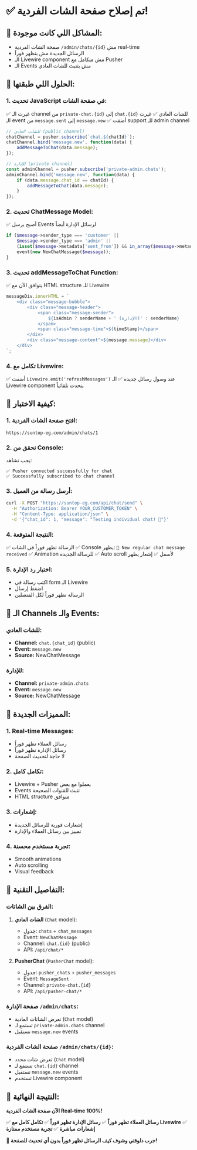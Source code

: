 # ✅ تم إصلاح صفحة الشات الفردية!

## 🔧 المشاكل اللي كانت موجودة:
- صفحة الشات الفردية `/admin/chats/{id}` مش real-time
- الرسائل الجديدة مش بتظهر فوراً
- الـ Livewire component مش متكامل مع Pusher
- الـ Events مش بتتبث للشات العادي

## 🚀 الحلول اللي طبقتها:

### 1. **تحديث JavaScript في صفحة الشات:**
✅ غيرت الـ channel من `private-chat.{id}` إلى `chat.{id}` للشات العادي
✅ غيرت الـ event من `message.sent` إلى `message.new`
✅ أضفت support للـ admin channel
```javascript
// للشات العادي (public channel)
chatChannel = pusher.subscribe(`chat.${chatId}`);
chatChannel.bind('message.new', function(data) {
    addMessageToChat(data.message);
});

// للإدارة (private channel)
const adminChannel = pusher.subscribe('private-admin.chats');
adminChannel.bind('message.new', function(data) {
    if (data.message.chat_id == chatId) {
        addMessageToChat(data.message);
    }
});
```

### 2. **تحديث ChatMessage Model:**
✅ أصبح يرسل Events لرسائل الإدارة أيضاً
```php
if ($message->sender_type === 'customer' || 
    $message->sender_type === 'admin' || 
    (isset($message->metadata['sent_from']) && in_array($message->metadata['sent_from'], ['api_rt', 'admin_panel_firebase']))) {
    event(new NewChatMessage($message));
}
```

### 3. **تحديث addMessageToChat Function:**
✅ يتوافق الآن مع HTML structure للـ Livewire
```javascript
messageDiv.innerHTML = `
    <div class="message-bubble">
        <div class="message-header">
            <span class="message-sender">
                ${isAdmin ? senderName + ' (الإدارة)' : senderName}
            </span>
            <span class="message-time">${timeStamp}</span>
        </div>
        <div class="message-content">${message.message}</div>
    </div>
`;
```

### 4. **تكامل مع Livewire:**
✅ أضفت `Livewire.emit('refreshMessages')` عند وصول رسائل جديدة
✅ الـ Livewire component يتحدث تلقائياً

## 🧪 كيفية الاختبار:

### 1. **افتح صفحة الشات الفردية:**
```
https://suntop-eg.com/admin/chats/1
```

### 2. **تحقق من Console:**
يجب تشاهد:
```
✅ Pusher connected successfully for chat
✅ Successfully subscribed to chat channel
```

### 3. **أرسل رسالة من العميل:**
```bash
curl -X POST "https://suntop-eg.com/api/chat/send" \
  -H "Authorization: Bearer YOUR_CUSTOMER_TOKEN" \
  -H "Content-Type: application/json" \
  -d '{"chat_id": 1, "message": "Testing individual chat! 🚀"}'
```

### 4. **النتيجة المتوقعة:**
✅ الرسالة تظهر فوراً في الشات
✅ Console يظهر: `🔔 New regular chat message received`
✅ Animation للرسالة الجديدة
✅ Auto scroll لأسفل
✅ إشعار يظهر

### 5. **اختبار رد الإدارة:**
- اكتب رسالة في form الـ Livewire
- اضغط إرسال
- الرسالة تظهر فوراً لكل المتصلين

## 📡 الـ Channels والـ Events:

### للشات العادي:
- **Channel:** `chat.{chat_id}` (public)
- **Event:** `message.new`
- **Source:** NewChatMessage

### للإدارة:
- **Channel:** `private-admin.chats`
- **Event:** `message.new`
- **Source:** NewChatMessage

## 🎯 المميزات الجديدة:

### 1. **Real-time Messages:**
- رسائل العملاء تظهر فوراً
- رسائل الإدارة تظهر فوراً
- لا حاجة لتحديث الصفحة

### 2. **تكامل كامل:**
- Livewire + Pusher يعملوا مع بعض
- Events تتبث للقنوات الصحيحة
- HTML structure متوافق

### 3. **إشعارات:**
- إشعارات فورية للرسائل الجديدة
- تمييز بين رسائل العملاء والإدارة

### 4. **تجربة مستخدم محسنة:**
- Smooth animations
- Auto scrolling
- Visual feedback

## 🔧 التفاصيل التقنية:

### الفرق بين الشاتات:
1. **الشات العادي** (`Chat` model):
   - جدول: `chats` + `chat_messages`
   - Event: `NewChatMessage`
   - Channel: `chat.{id}` (public)
   - API: `/api/chat/*`

2. **PusherChat** (`PusherChat` model):
   - جدول: `pusher_chats` + `pusher_messages`
   - Event: `MessageSent`
   - Channel: `private-chat.{id}`
   - API: `/api/pusher-chat/*`

### صفحة الإدارة `/admin/chats`:
- تعرض الشاتات العادية (`Chat` model)
- تستمع لـ `private-admin.chats` channel
- تستقبل `message.new` events

### صفحة الشات الفردية `/admin/chats/{id}`:
- تعرض شات محدد (`Chat` model)
- تستمع لـ `chat.{id}` channel
- تستقبل `message.new` events
- تستخدم Livewire component

## 🎉 النتيجة النهائية:

**الآن صفحة الشات الفردية Real-time 100%!**

✅ **رسائل العملاء تظهر فوراً**
✅ **رسائل الإدارة تظهر فوراً**
✅ **تكامل كامل مع Livewire**
✅ **إشعارات مباشرة**
✅ **تجربة مستخدم ممتازة**

**🚀 جرب دلوقتي وشوف كيف الرسائل تظهر فوراً بدون أي تحديث للصفحة!**
